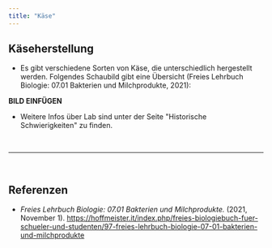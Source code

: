 ```yaml
---
title: "Käse"
---
```


## Käseherstellung
- Es gibt verschiedene Sorten von Käse, die unterschiedlich hergestellt werden. Folgendes Schaubild gibt eine Übersicht (Freies Lehrbuch Biologie: 07.01 Bakterien und Milchprodukte, 2021):

**BILD EINFÜGEN**

- Weitere Infos über Lab sind unter der Seite "Historische Schwierigkeiten" zu finden.


<br>

---

<br> 

## Referenzen
- *Freies Lehrbuch Biologie: 07.01 Bakterien und Milchprodukte.* (2021, November 1). <https://hoffmeister.it/index.php/freies-biologiebuch-fuer-schueler-und-studenten/97-freies-lehrbuch-biologie-07-01-bakterien-und-milchprodukte>
